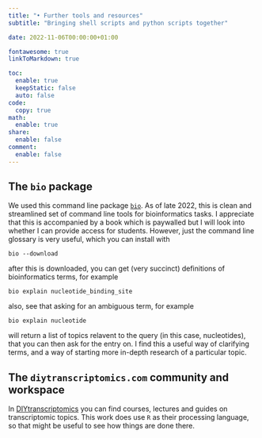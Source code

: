 ```yaml
---
title: "• Further tools and resources"
subtitle: "Bringing shell scripts and python scripts together"

date: 2022-11-06T00:00:00+01:00

fontawesome: true
linkToMarkdown: true

toc:
  enable: true
  keepStatic: false
  auto: false
code:
  copy: true
math:
  enable: true
share:
  enable: false
comment:
  enable: false
---
```


## The `bio` package
We used this command line package [`bio`](https://www.bioinfo.help/). As of late 2022, this is clean and streamlined set of command line tools for bioinformatics tasks. I appreciate that this is accompanied by a book which is paywalled but I will look into whether I can provide access for students. However, just the command line glossary is very useful, which you can install with
```shell
bio --download
```
after this is downloaded, you can get (very succinct) definitions of bioinformatics terms, for example
```shell
bio explain nucleotide_binding_site
```
also, see that asking for an ambiguous term, for example
```shell
bio explain nucleotide
```
will return a list of topics relavent to the query (in this case, nucleotides), that you can then ask for the entry on. I find this a useful way of clarifying terms, and a way of starting more in-depth research of a particular topic.

## The `diytranscriptomics.com` community and workspace
In [DIYtranscriptomics](https://diytranscriptomics.com/) you can find courses, lectures and guides on transcriptomic topics. This work does use `R` as their processing language, so that might be useful to see how things are done there.
